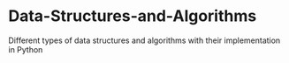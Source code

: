 # Data-Structures-and-Algorithms
Different types of data structures and algorithms with their implementation in Python
